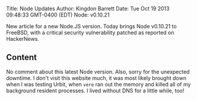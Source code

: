 Title: Node Updates
Author: Kingdon Barrett
Date: Tue Oct 19 2013 09:48:33 GMT-0400 (EDT)
Node: v0.10.21

New article for a new Node.JS version.  Today brings Node v0.10.21 to FreeBSD, with a critical security vulnerability patched as reported on HackerNews.

## Content

No comment about this latest Node version.  Also, sorry for the unexpected downtime.  I don't visit this website much, it was most likely brought down when I was testing Urbit, when `vere` ran out the memory and killed all of my background resident processes.  I lived without DNS for a little while, too!
